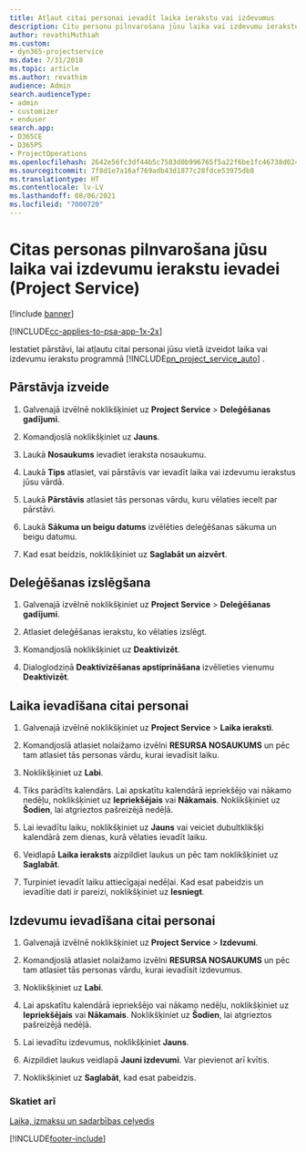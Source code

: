 ```yaml
---
title: Atļaut citai personai ievadīt laika ierakstu vai izdevumus
description: Citu personu pilnvarošana jūsu laika vai izdevumu ierakstu ievadei programmā Project Service
author: revathiMuthiah
ms.custom:
- dyn365-projectservice
ms.date: 7/31/2018
ms.topic: article
ms.author: revathim
audience: Admin
search.audienceType:
- admin
- customizer
- enduser
search.app:
- D365CE
- D365PS
- ProjectOperations
ms.openlocfilehash: 2642e56fc3df44b5c7583d0b996765f5a22f6be1fc46738d02462d928f833048
ms.sourcegitcommit: 7f8d1e7a16af769adb43d1877c28fdce53975db8
ms.translationtype: HT
ms.contentlocale: lv-LV
ms.lasthandoff: 08/06/2021
ms.locfileid: "7000720"
---
```

# <a name="allow-someone-else-to-enter-your-time-entry-or-expense-project-service"></a>Citas personas pilnvarošana jūsu laika vai izdevumu ierakstu ievadei (Project Service)

[!include [banner](../includes/psa-now-project-operations.md)]

[!INCLUDE[cc-applies-to-psa-app-1x-2x](../includes/cc-applies-to-psa-app-1x-2x.md)]

Iestatiet pārstāvi, lai atļautu citai personai jūsu vietā izveidot laika vai izdevumu ierakstu programmā [!INCLUDE[pn_project_service_auto](../includes/pn-project-service-auto.md)] .  
  
## <a name="create-a-delegate"></a>Pārstāvja izveide  
  
1.  Galvenajā izvēlnē noklikšķiniet uz **Project Service** > **Deleģēšanas gadījumi**.  
  
2.  Komandjoslā noklikšķiniet uz **Jauns**.  
  
3. Laukā **Nosaukums** ievadiet ieraksta nosaukumu.  
  
4. Laukā **Tips** atlasiet, vai pārstāvis var ievadīt laika vai izdevumu ierakstus jūsu vārdā.  
  
5. Laukā **Pārstāvis** atlasiet tās personas vārdu, kuru vēlaties iecelt par pārstāvi.  
  
6. Laukā **Sākuma un beigu datums** izvēlēties deleģēšanas sākuma un beigu datumu.  
  
7.  Kad esat beidzis, noklikšķiniet uz **Saglabāt un aizvērt**.  
  
## <a name="turn-off-delegation"></a>Deleģēšanas izslēgšana  
  
1.  Galvenajā izvēlnē noklikšķiniet uz **Project Service** > **Deleģēšanas gadījumi**.  
  
2.  Atlasiet deleģēšanas ierakstu, ko vēlaties izslēgt.  
  
3.  Komandjoslā noklikšķiniet uz **Deaktivizēt**.  
  
4.  Dialoglodziņā **Deaktivizēšanas apstiprināšana** izvēlieties vienumu **Deaktivizēt**.  
  
## <a name="enter-time-for-someone-else"></a>Laika ievadīšana citai personai  
  
1.  Galvenajā izvēlnē noklikšķiniet uz **Project Service** > **Laika ieraksti**.  
  
2.  Komandjoslā atlasiet nolaižamo izvēlni **RESURSA NOSAUKUMS** un pēc tam atlasiet tās personas vārdu, kurai ievadīsit laiku.  
  
3.  Noklikšķiniet uz **Labi**.  
  
4.  Tiks parādīts kalendārs. Lai apskatītu kalendārā iepriekšējo vai nākamo nedēļu, noklikšķiniet uz **Iepriekšējais** vai **Nākamais**. Noklikšķiniet uz **Šodien**, lai atgrieztos pašreizējā nedēļā.  
  
5.  Lai ievadītu laiku, noklikšķiniet uz **Jauns** vai veiciet dubultklikšķi kalendārā zem dienas, kurā vēlaties ievadīt laiku.  
  
6.  Veidlapā **Laika ieraksts** aizpildiet laukus un pēc tam noklikšķiniet uz **Saglabāt**.  
  
7.  Turpiniet ievadīt laiku attiecīgajai nedēļai. Kad esat pabeidzis un ievadītie dati ir pareizi, noklikšķiniet uz **Iesniegt**.  
  
## <a name="enter-expenses-for-someone-else"></a>Izdevumu ievadīšana citai personai  
  
1.  Galvenajā izvēlnē noklikšķiniet uz **Project Service** > **Izdevumi**.  
  
2.  Komandjoslā atlasiet nolaižamo izvēlni **RESURSA NOSAUKUMS** un pēc tam atlasiet tās personas vārdu, kurai ievadīsit izdevumus.  
  
3.  Noklikšķiniet uz **Labi**.  
  
4.  Lai apskatītu kalendārā iepriekšējo vai nākamo nedēļu, noklikšķiniet uz **Iepriekšējais** vai **Nākamais**. Noklikšķiniet uz **Šodien**, lai atgrieztos pašreizējā nedēļā.  
  
5.  Lai ievadītu izdevumus, noklikšķiniet **Jauns**.  
  
6.  Aizpildiet laukus veidlapā **Jauni izdevumi**. Var pievienot arī kvītis.  
  
7.  Noklikšķiniet uz **Saglabāt**, kad esat pabeidzis.  
  
### <a name="see-also"></a>Skatiet arī  
 [Laika, izmaksu un sadarbības ceļvedis](../psa/time-expense-collaboration-guide.md)


[!INCLUDE[footer-include](../includes/footer-banner.md)]